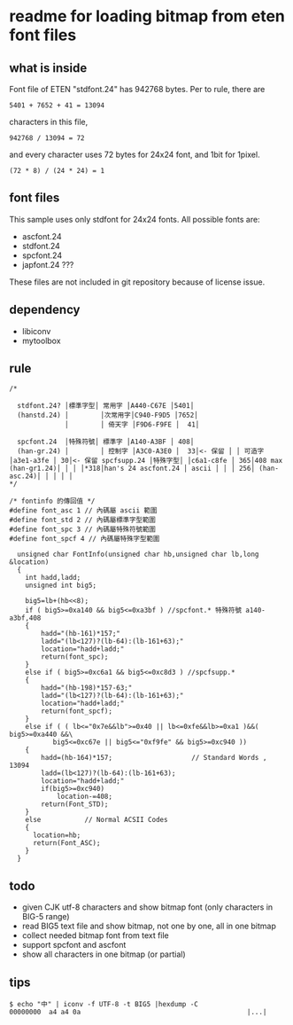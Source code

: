 # readme for loading bitmap from eten font files


## what is inside

Font file of ETEN "stdfont.24" has 942768 bytes.
Per to rule, there are

```
5401 + 7652 + 41 = 13094
```

characters in this file,

```
942768 / 13094 = 72
```
and every character uses 72 bytes for 24x24 font, and 1bit for 1pixel.

```
(72 * 8) / (24 * 24) = 1
```

## font files

This sample uses only stdfont for 24x24 fonts. All possible fonts are:

  * ascfont.24
  * stdfont.24
  * spcfont.24
  * japfont.24 ???

These files are not included in git repository because of license issue.

## dependency

* libiconv
* mytoolbox

## rule

```
/*

  stdfont.24? │標準字型│ 常用字 │A440-C67E │5401│
  (hanstd.24) │        │次常用字│C940-F9D5 │7652│
              │        │ 倚天字 │F9D6-F9FE │  41│

  spcfont.24  │特殊符號│ 標準字 │A140-A3BF │ 408│
  (han-gr.24) │        │ 控制字 │A3C0-A3E0 │  33│<- 保留 │ │ 可造字 │a3e1-a3fe │ 30│<- 保留 spcfsupp.24 │特殊字型│ │c6a1-c8fe │ 365│408 max (han-gr1.24)│ │ │ │*318│han's 24 ascfont.24 │ ascii │ │ │ 256│ (han-asc.24)│ │ │ │ │
*/

/* fontinfo 的傳回值 */
#define font_asc 1 // 內碼屬 ascii 範圍
#define font_std 2 // 內碼屬標準字型範圍
#define font_spc 3 // 內碼屬特殊符號範圍
#define font_spcf 4 // 內碼屬特殊字型範圍

  unsigned char FontInfo(unsigned char hb,unsigned char lb,long &location)
  {
    int hadd,ladd;
    unsigned int big5;

    big5=lb+(hb<<8);
    if ( big5>=0xa140 && big5<=0xa3bf ) //spcfont.* 特殊符號 a140-a3bf,408
    {
        hadd="(hb-161)*157;"
        ladd="(lb<127)?(lb-64):(lb-161+63);"
        location="hadd+ladd;"
        return(font_spc);
    }
    else if ( big5>=0xc6a1 && big5<=0xc8d3 ) //spcfsupp.*
    {
        hadd="(hb-198)*157-63;"
        ladd="(lb<127)?(lb-64):(lb-161+63);"
        location="hadd+ladd;"
        return(font_spcf);
    }
    else if ( ( lb<="0x7e&&lb">=0x40 || lb<=0xfe&&lb>=0xa1 )&&( big5>=0xa440 &&\
           big5<=0xc67e || big5<="0xf9fe" && big5>=0xc940 ))
    {
        hadd=(hb-164)*157;                    // Standard Words , 13094
        ladd=(lb<127)?(lb-64):(lb-161+63);
        location="hadd+ladd;"
        if(big5>=0xc940)
            location-=408;
        return(Font_STD);
    }
    else           // Normal ACSII Codes
    {
      location=hb;
      return(Font_ASC);
    }
  }
```

## todo

* given CJK utf-8 characters and show bitmap font (only characters in BIG-5 range)
* read BIG5 text file and show bitmap, not one by one, all in one bitmap
* collect needed bitmap font from text file
* support spcfont and ascfont
* show all characters in one bitmap (or partial)

## tips

```
$ echo "中" | iconv -f UTF-8 -t BIG5 |hexdump -C
00000000  a4 a4 0a                                          |...|
```
